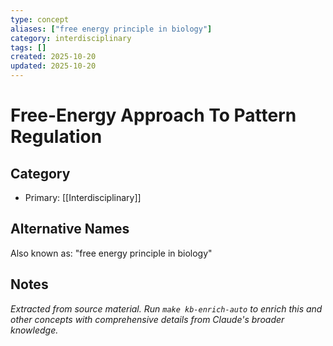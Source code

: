 ```yaml
---
type: concept
aliases: ["free energy principle in biology"]
category: interdisciplinary
tags: []
created: 2025-10-20
updated: 2025-10-20
---
```


# Free-Energy Approach To Pattern Regulation

## Category

- Primary: [[Interdisciplinary]]

## Alternative Names

Also known as: "free energy principle in biology"

## Notes

*Extracted from source material. Run `make kb-enrich-auto` to enrich this and other concepts with comprehensive details from Claude's broader knowledge.*
